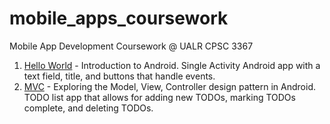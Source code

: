 # mobile_apps_coursework
Mobile App Development Coursework @ UALR CPSC 3367 



1.  [Hello World](https://github.com/mdjohns/mobile_apps_coursework/blob/master/01-hello-world/Checklist.md) - Introduction to Android. Single Activity Android app with a text field, title, and buttons that handle events.
2. [MVC](https://github.com/mdjohns/mobile_apps_coursework/tree/master/02-mvc) - Exploring the Model, View, Controller design pattern in Android. TODO list app that allows for adding new TODOs, marking TODOs complete, and deleting TODOs.
